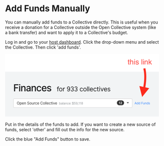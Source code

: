# Add Funds Manually

You can manually add funds to a Collective directly. This is useful when you receive a donation for a Collective outside the Open Collective system \(like a bank transfer\) and want to apply it to a Collective's budget.

Log in and go to your [host dashboard](host-dashboard.md). Click the drop-down menu and select the Collective. Then click 'add funds'.

![](../.gitbook/assets/addfunds.png)

Put in the details of the funds to add. If you want to create a new source of funds, select 'other' and fill out the info for the new source.

Click the blue "Add Funds" button to save.

